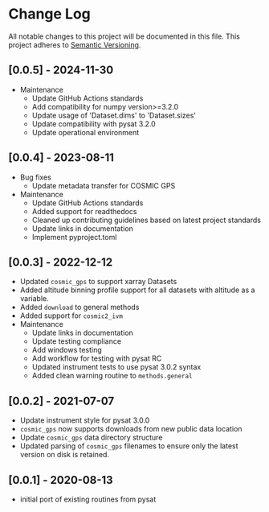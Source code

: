 # Change Log
All notable changes to this project will be documented in this file.
This project adheres to [Semantic Versioning](http://semver.org/).

## [0.0.5] - 2024-11-30
* Maintenance
  * Update GitHub Actions standards
  * Add compatibility for numpy version>=3.2.0
  * Update usage of 'Dataset.dims' to 'Dataset.sizes'
  * Update compatibility with pysat 3.2.0
  * Update operational environment

## [0.0.4] - 2023-08-11
* Bug fixes
  * Update metadata transfer for COSMIC GPS
* Maintenance
  * Update GitHub Actions standards
  * Added support for readthedocs
  * Cleaned up contributing guidelines based on latest project standards
  * Update links in documentation
  * Implement pyproject.toml

## [0.0.3] - 2022-12-12
* Updated `cosmic_gps` to support xarray Datasets
* Added altitude binning profile support for all datasets with altitude
  as a variable.
* Added `download` to general methods
* Added support for `cosmic2_ivm`
* Maintenance
  * Update links in documentation
  * Update testing compliance
  * Add windows testing
  * Add workflow for testing with pysat RC
  * Updated instrument tests to use pysat 3.0.2 syntax
  * Added clean warning routine to `methods.general`

## [0.0.2] - 2021-07-07
* Update instrument style for pysat 3.0.0
* `cosmic_gps` now supports downloads from new public data location
* Update `cosmic_gps` data directory structure
* Updated parsing of `cosmic_gps` filenames to ensure only the latest
  version on disk is retained.

## [0.0.1] - 2020-08-13
* initial port of existing routines from pysat
